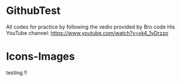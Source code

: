 # GithubTest

All codes for practice by following the vedio provided by Bro code
His YouTube channel: https://www.youtube.com/watch?v=xk4_1vDrzzo
# Icons-Images


testing.!!
